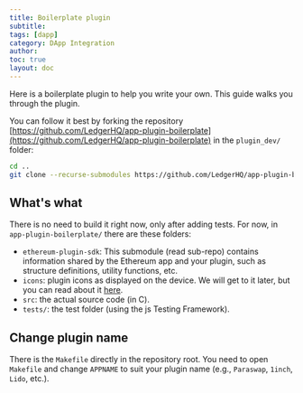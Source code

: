 ```yaml
---
title: Boilerplate plugin
subtitle:
tags: [dapp]
category: DApp Integration
author:
toc: true
layout: doc
---
```


Here is a boilerplate plugin to help you write your own. This guide walks you through the plugin.

You can follow it best by forking the repository [https://github.com/LedgerHQ/app-plugin-boilerplate](https://github.com/LedgerHQ/app-plugin-boilerplate) in the `plugin_dev/` folder:

```sh
cd ..
git clone --recurse-submodules https://github.com/LedgerHQ/app-plugin-boilerplate  
```

## What's what

There is no need to build it right now, only after adding tests. For now, in `app-plugin-boilerplate/` there are these folders:
- `ethereum-plugin-sdk`: This submodule (read sub-repo) contains information shared by the Ethereum app and your plugin, such as structure definitions, utility functions, etc.
- `icons`: plugin icons as displayed on the device. We will get to it later, but you can read about it [here](https://developers.ledger.com/docs/nano-app/design-requirements/).
- `src`: the actual source code (in C).
- `tests/`: the test folder (using the js Testing Framework).

## Change plugin name

There is the `Makefile` directly in the repository root. 
You need to open `Makefile` and change `APPNAME` to suit your plugin name (e.g., `Paraswap`, `1inch`, `Lido`, etc.).

